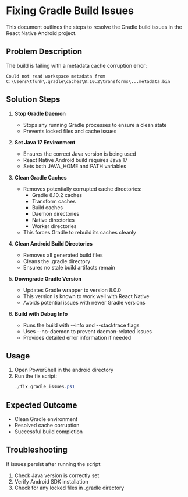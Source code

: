 # Fixing Gradle Build Issues

This document outlines the steps to resolve the Gradle build issues in the React Native Android project.

## Problem Description
The build is failing with a metadata cache corruption error:
```
Could not read workspace metadata from C:\Users\tfunk\.gradle\caches\8.10.2\transforms\...metadata.bin
```

## Solution Steps

1. **Stop Gradle Daemon**
   - Stops any running Gradle processes to ensure a clean state
   - Prevents locked files and cache issues

2. **Set Java 17 Environment**
   - Ensures the correct Java version is being used
   - React Native Android build requires Java 17
   - Sets both JAVA_HOME and PATH variables

3. **Clean Gradle Caches**
   - Removes potentially corrupted cache directories:
     * Gradle 8.10.2 caches
     * Transform caches
     * Build caches
     * Daemon directories
     * Native directories
     * Worker directories
   - This forces Gradle to rebuild its caches cleanly

4. **Clean Android Build Directories**
   - Removes all generated build files
   - Cleans the .gradle directory
   - Ensures no stale build artifacts remain

5. **Downgrade Gradle Version**
   - Updates Gradle wrapper to version 8.0.0
   - This version is known to work well with React Native
   - Avoids potential issues with newer Gradle versions

6. **Build with Debug Info**
   - Runs the build with --info and --stacktrace flags
   - Uses --no-daemon to prevent daemon-related issues
   - Provides detailed error information if needed

## Usage

1. Open PowerShell in the android directory
2. Run the fix script:
   ```powershell
   ./fix_gradle_issues.ps1
   ```

## Expected Outcome
- Clean Gradle environment
- Resolved cache corruption
- Successful build completion

## Troubleshooting
If issues persist after running the script:
1. Check Java version is correctly set
2. Verify Android SDK installation
3. Check for any locked files in .gradle directory
